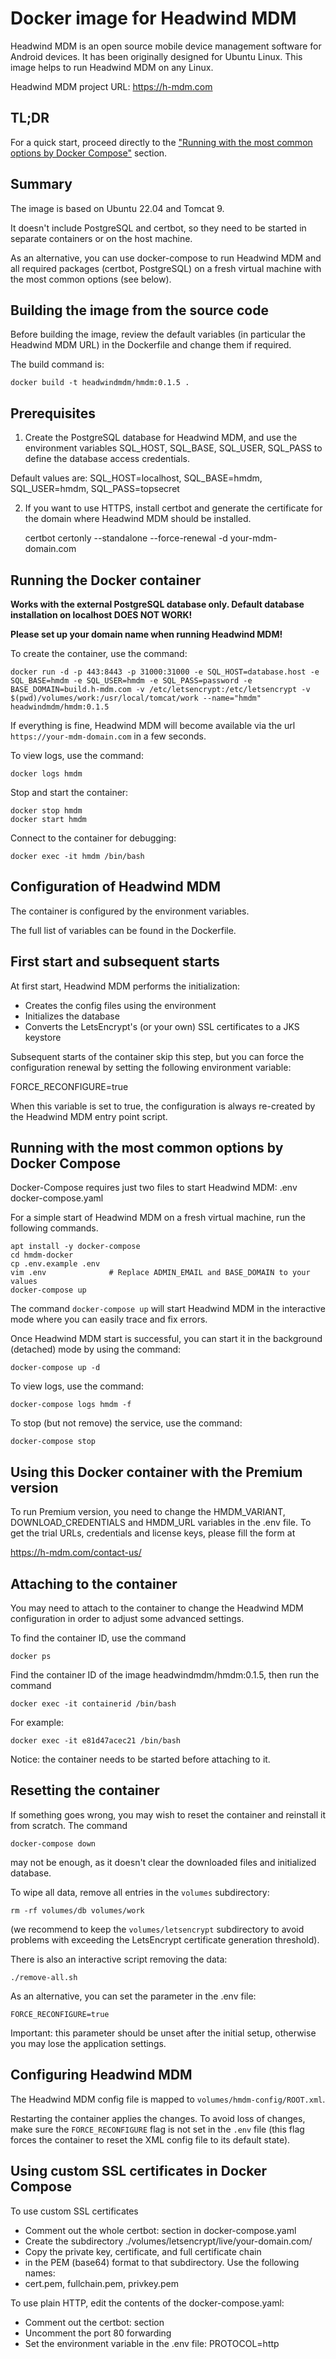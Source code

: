 # Docker image for Headwind MDM

Headwind MDM is an open source mobile device management software for Android 
devices. It has been originally designed for Ubuntu Linux. This image helps
to run Headwind MDM on any Linux.

Headwind MDM project URL: https://h-mdm.com

## TL;DR

For a quick start, proceed directly to the ["Running with the most common options by Docker Compose"](#quickstart) section.

## Summary

The image is based on Ubuntu 22.04 and Tomcat 9.

It doesn't include PostgreSQL and certbot, so they need to be started in
separate containers or on the host machine.

As an alternative, you can use docker-compose to run Headwind MDM and all 
required packages (certbot, PostgreSQL) on a fresh virtual machine with the 
most common options (see below).

## Building the image from the source code

Before building the image, review the default variables (in particular the 
Headwind MDM URL) in the Dockerfile and change them if required.

The build command is:

    docker build -t headwindmdm/hmdm:0.1.5 .

## Prerequisites

1. Create the PostgreSQL database for Headwind MDM, and use the environment
variables SQL_HOST, SQL_BASE, SQL_USER, SQL_PASS to define the database access
credentials.

Default values are: SQL_HOST=localhost, SQL_BASE=hmdm, SQL_USER=hmdm,
SQL_PASS=topsecret

2. If you want to use HTTPS, install certbot and generate the certificate for
the domain where Headwind MDM should be installed.

    certbot certonly --standalone --force-renewal -d your-mdm-domain.com 

## Running the Docker container

**Works with the external PostgreSQL database only. Default database installation on localhost DOES NOT WORK!**

**Please set up your domain name when running Headwind MDM!**

To create the container, use the command:

    docker run -d -p 443:8443 -p 31000:31000 -e SQL_HOST=database.host -e SQL_BASE=hmdm -e SQL_USER=hmdm -e SQL_PASS=password -e BASE_DOMAIN=build.h-mdm.com -v /etc/letsencrypt:/etc/letsencrypt -v $(pwd)/volumes/work:/usr/local/tomcat/work --name="hmdm" headwindmdm/hmdm:0.1.5

If everything is fine, Headwind MDM will become available via the url 
`https://your-mdm-domain.com` in a few seconds. 

To view logs, use the command:

    docker logs hmdm

Stop and start the container:

    docker stop hmdm
    docker start hmdm

Connect to the container for debugging:

    docker exec -it hmdm /bin/bash

## Configuration of Headwind MDM

The container is configured by the environment variables.

The full list of variables can be found in the Dockerfile.

## First start and subsequent starts

At first start, Headwind MDM performs the initialization:

  - Creates the config files using the environment
  - Initializes the database
  - Converts the LetsEncrypt's (or your own) SSL certificates to a JKS keystore

Subsequent starts of the container skip this step, but you can force the
configuration renewal by setting the following environment variable:

FORCE_RECONFIGURE=true

When this variable is set to true, the configuration is always re-created by the
Headwind MDM entry point script. 

<a id="quickstart"></a>
## Running with the most common options by Docker Compose

Docker-Compose requires just two files to start Headwind MDM: 
    .env
    docker-compose.yaml

For a simple start of Headwind MDM on a fresh virtual machine, run the 
following commands.

    apt install -y docker-compose
    cd hmdm-docker
    cp .env.example .env
    vim .env              # Replace ADMIN_EMAIL and BASE_DOMAIN to your values
    docker-compose up

The command `docker-compose up` will start Headwind MDM in the interactive 
mode where you can easily trace and fix errors.

Once Headwind MDM start is successful, you can start it in the background
(detached) mode by using the command:

    docker-compose up -d

To view logs, use the command:

    docker-compose logs hmdm -f

To stop (but not remove) the service, use the command:

    docker-compose stop

## Using this Docker container with the Premium version

To run Premium version, you need to change the HMDM_VARIANT, DOWNLOAD_CREDENTIALS
and HMDM_URL variables in the .env file. To get the trial URLs, credentials and
license keys, please fill the form at

https://h-mdm.com/contact-us/

## Attaching to the container

You may need to attach to the container to change the Headwind MDM configuration
in order to adjust some advanced settings.

To find the container ID, use the command

    docker ps

Find the container ID of the image headwindmdm/hmdm:0.1.5, then run the command

    docker exec -it containerid /bin/bash

For example:

    docker exec -it e81d47acec21 /bin/bash

Notice: the container needs to be started before attaching to it.

## Resetting the container

If something goes wrong, you may wish to reset the container and reinstall it 
from scratch. The command 

    docker-compose down
    
may not be enough, as it doesn't clear the downloaded files and initialized 
database.

To wipe all data, remove all entries in the `volumes` subdirectory:

    rm -rf volumes/db volumes/work
    
(we recommend to keep the `volumes/letsencrypt` subdirectory to avoid problems
with exceeding the LetsEncrypt certificate generation threshold).

There is also an interactive script removing the data:

    ./remove-all.sh

As an alternative, you can set the parameter in the .env file:

    FORCE_RECONFIGURE=true
    
Important: this parameter should be unset after the initial setup, otherwise
you may lose the application settings.

## Configuring Headwind MDM

The Headwind MDM config file is mapped to `volumes/hmdm-config/ROOT.xml`. 

Restarting the container applies the changes. To avoid loss of changes, make sure 
the `FORCE_RECONFIGURE` flag is not set in the `.env` file (this flag forces 
the container to reset the XML config file to its default state).

## Using custom SSL certificates in Docker Compose

To use custom SSL certificates

- Comment out the whole certbot: section in docker-compose.yaml
- Create the subdirectory ./volumes/letsencrypt/live/your-domain.com/
- Copy the private key, certificate, and full certificate chain
- in the PEM (base64) format to that subdirectory. Use the following names:
- cert.pem, fullchain.pem, privkey.pem

To use plain HTTP, edit the contents of the docker-compose.yaml:

- Comment out the certbot: section
- Uncomment the port 80 forwarding
- Set the environment variable in the .env file: PROTOCOL=http

